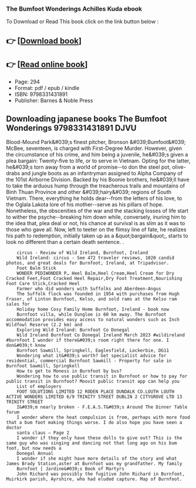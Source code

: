 ### The Bumfoot Wonderings Achilles Kuda ebook

To Download or Read This book click on the link button below :

## 👉  [**[Download book](http://get-pdfs.com/download.php?group=book&from=github.com&id=721659&lnk=1081 "Download book")**]

## 👉  [**[Read online book](http://get-pdfs.com/download.php?group=book&from=github.com&id=721659&lnk=1081 "Read online book")**]


* Page: 294
* Format: pdf / epub / kindle
* ISBN: 9798331431891
* Publisher: Barnes &amp; Noble Press



## Downloading japanese books The Bumfoot Wonderings 9798331431891 DJVU



Blood-Mound Park&amp;#039;s finest pitcher, Bronson &amp;#039;Bumfoot&amp;#039; McBee, seventeen, is charged with First-Degree Murder. However, given the circumstance of his crime, and him being a juvenile, he&amp;#039;s given a plea bargain: Twenty-five to life, or to serve in Vietnam. Opting for the latter, he&amp;#039;s torn away from a world of promise--to don the steel pot, olive-drabs and jungle boots as an infantryman assigned to Alpha Company of the 101st Airborne Division.
 Backed by his Boonie brothers, he&amp;#039;ll have to take the arduous hump through the treacherous trails and mountains of Binh Thuan Province and other &amp;#039;hairy&amp;#039; regions of South Vietnam. There, everything he holds dear--from the letters of his love, to the Oglala Lakota lore of his mother--serve as his pillars of hope.
 Nonetheless, the obscenities of the war and the stacking losses of life start to wither the psyche--breaking him down while, conversely, inuring him to the idea that, plea deal or not, his chance at survival is as slim as it was to those who gave all. Now, left to teeter on the flimsy line of fate, he realizes his path to redemption, initially taken up as a &amp;quot;bargain&amp;quot;, starts to look no different than a certain death sentence. .


        circus - Review of Wild Ireland, Burnfoot, Ireland
        Wild Ireland: circus - See 472 traveler reviews, 1020 candid photos, and great deals for Burnfoot, Ireland, at Tripadvisor.
        Foot Balm Stick
        WONDER PEDIWONDER P… Heel Balm,Heel Cream,Heel Cream for Dry Cracked Feet,Foot Cracked Heel Repair,Dry Foot Treatment,Nourishing Foot Care Stick,Cracked Heel 
        Farmer who did wonders with Suffolks and Aberdeen-Angus
        The Suffolk flock was founded in 1954 with purchases from Hugh Fraser, of Linton Burnfoot, Kelso, and sold rams at the Kelso ram sales for 
        Holiday home Cosy Family Home Burnfoot, Ireland - book now
        Burnfoot villa, while Dungloe is 60 km away. The Burnfoot accommodation provides easy access to natural wonders such as Inch Wildfowl Reserve (2.2 km) and 
        Exploring Wild Ireland: Burnfoot Co Donegal
        Wild Ireland Burnfoot Co Donegal Ireland March 2023 #wildireland #burnfoot I wonder if there&#039;s room right there for one. I don&#039;t know 
        Burnfoot Sawmill, Springkell, Eaglesfield, Lockerbie, DG11
        Wondering what it&#039;s worth? Get specialist advice for residential, commercial Burnfoot Sawmill - Property for sale in Burnfoot Sawmill, Springkell 
        How to get to Moness in Burnfoot by bus?
        Wondering how to use public transit in Burnfoot or how to pay for public transit in Burnfoot? Moovit public transit app can help you 
        List of employers
        FOOT SOLUTIONS LIMITED 12 RODEN PLACE DUNDALK CO.LOUTH LOUTH ACTIVE WONDERS LIMITED 6/9 TRINITY STREET DUBLIN 2 CITYGROVE LTD 13 TRINITY STREET 
        I&#039;m nearly broken - F.E.A.S.T&#039;s Around The Dinner Table forum
        I wonder where the heat compulsion is from, perhaps with more food that a bum foot making things worse. I do also hope you have seen a doctor 
        santa claus – Page 2
        I wonder if they only have these dolls to give out? This is the same guy who was singing and dancing not that long ago on his bum foot, but now needs a 
        Donegal Annual
        I wonder if she might have more details of the story and what James Brady Station,aster at Burnfoot was my grandfather. My family 
        Burnfoot | Jardine&#039;s Book of Martyrs
        John Richard was possibly the fugitive John Richard in Burnfoot, Muirkirk parish, Ayrshire, who had eluded capture. Map of Burnfoot.
    




